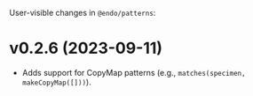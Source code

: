 User-visible changes in `@endo/patterns`:

# v0.2.6 (2023-09-11)

- Adds support for CopyMap patterns (e.g., `matches(specimen, makeCopyMap([]))`).
